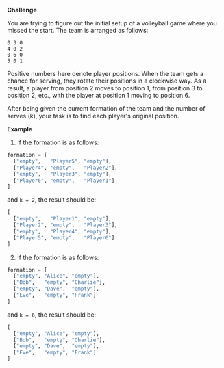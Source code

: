 **Challenge**

You are trying to figure out the initial setup of a volleyball game where you missed the start. The team is arranged as follows:

```
0 3 0
4 0 2
0 6 0
5 0 1
```
Positive numbers here denote player positions. When the team gets a chance for serving, they rotate their positions in a clockwise way. As a result, a player from position 2 moves to position 1, from position 3 to position 2, etc., with the player at position 1 moving to position 6.

After being given the current formation of the team and the number of serves (k), your task is to find each player's original position.

**Example**

1. If the formation is as follows:

```python
formation = [
  ["empty",   "Player5", "empty"],
  ["Player4", "empty",   "Player2"],
  ["empty",   "Player3", "empty"],
  ["Player6", "empty",   "Player1"]
]
```
and `k = 2`, the result should be:
```python
[
  ["empty",   "Player1", "empty"],
  ["Player2", "empty",   "Player3"],
  ["empty",   "Player4", "empty"],
  ["Player5", "empty",   "Player6"]
]
```
2. If the formation is as follows:

```python
formation = [
  ["empty", "Alice", "empty"],
  ["Bob",   "empty", "Charlie"],
  ["empty", "Dave",  "empty"],
  ["Eve",   "empty", "Frank"]
]
```
and `k = 6`, the result should be:

```python
[
  ["empty", "Alice", "empty"],
  ["Bob",   "empty", "Charlie"],
  ["empty", "Dave",  "empty"],
  ["Eve",   "empty", "Frank"]
]
```